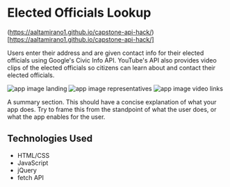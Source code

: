 
# Elected Officials Lookup

(https://aaltamirano1.github.io/capstone-api-hack/)[https://aaltamirano1.github.io/capstone-api-hack/]

Users enter their address and are given contact info for their elected officials using Google's Civic Info API. YouTube's API also provides video clips of the elected officials so citizens can learn about and contact their elected officials.

![app image landing](https://i.imgur.com/ld6yoV1.png)
![app image representatives](https://i.imgur.com/Ujrs5Gn.png)
![app image video links](https://imgur.com/au4nXD9.png)

A summary section. This should have a concise explanation of what your app does. Try to frame this from the standpoint of what the user does, or what the app enables for the user.

## Technologies Used
- HTML/CSS
- JavaScript
- jQuery
- fetch API